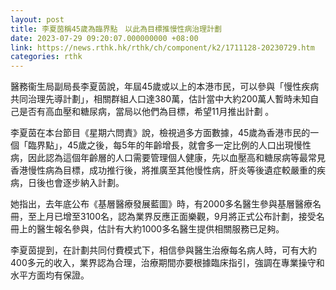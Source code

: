```yaml
---
layout: post
title: 李夏茵稱45歲為臨界點　以此為目標推慢性病治理計劃
date: 2023-07-29 09:20:07.000000000 +08:00
link: https://news.rthk.hk/rthk/ch/component/k2/1711128-20230729.htm
categories: rthk
---
```


醫務衞生局副局長李夏茵說，年屆45歲或以上的本港市民，可以參與「慢性疾病共同治理先導計劃」，相關群組人口達380萬，估計當中大約200萬人暫時未知自己是否有高血壓和糖尿病，當局以他們為目標，希望11月推出計劃 。

李夏茵在本台節目《星期六問責》說，檢視過多方面數據，45歲為香港市民的一個「臨界點」，45歲之後，每5年的年齡增長，就會多一定比例的人口出現慢性病，因此認為這個年齡層的人口需要管理個人健康，先以血壓高和糖尿病等最常見香港慢性病為目標，成功推行後，將推廣至其他慢性病，肝炎等後遺症較嚴重的疾病，日後也會逐步納入計劃。

她指出，去年底公布《基層醫療發展藍圖》時，有2000多名醫生參與基層醫療名冊，至上月已增至3100名，認為業界反應正面樂觀，9月將正式公布計劃，接受名冊上的醫生報名參與，估計有大約1000多名醫生提供相關服務已足夠。

李夏茵提到，在計劃共同付費模式下，相信參與醫生治療每名病人時，可有大約400多元的收入，業界認為合理，治療期間亦要根據臨床指引，強調在專業操守和水平方面均有保證。
